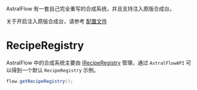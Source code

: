 AstralFlow 有一套自己完全重写的合成系统，并且支持注入原版合成台。

关于开启注入原版合成台，请参考 [配置文件](./user_guide/configuration.md)

# RecipeRegistry

AstralFlow
中的合成系统主要由 [IRecipeRegistry](https://github.com/InlinedLambdas/AstralFlow/blob/main/src/main/java/io/ib67/astralflow/item/recipe/IRecipeRegistry.java)
管理，通过 `AstralFlowAPI` 可以得到一个默认 `RecipeRegistry` 示例。

```java
flow.getRecipeRegistry();
```
